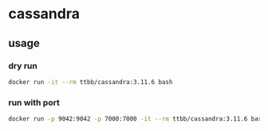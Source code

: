 # cassandra
## usage
### dry run
```bash
docker run -it --rm ttbb/cassandra:3.11.6 bash
```
### run with port
```bash
docker run -p 9042:9042 -p 7000:7000 -it --rm ttbb/cassandra:3.11.6 bash
```
